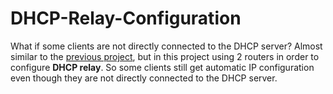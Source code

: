 # DHCP-Relay-Configuration
What if some clients are not directly connected to the DHCP server? Almost similar to the [previous project](https://github.com/eightball270/Basic-VLAN-and-DHCP-Server?tab=readme-ov-file#basic-vlan-and-dhcp-server), but in this project using 2 routers in order to configure **DHCP relay**. So some clients still get automatic IP configuration even though they are not directly connected to the DHCP server.

